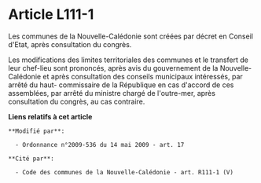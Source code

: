 # Article L111-1

Les communes de la Nouvelle-Calédonie sont créées par décret en Conseil d'Etat, après consultation du congrès. 

Les modifications des limites territoriales des communes et le transfert de leur chef-lieu sont prononcés, après avis du
gouvernement de la Nouvelle-Calédonie et après consultation des conseils municipaux intéressés, par arrêté du haut-
commissaire de la République en cas d'accord de ces assemblées, par arrêté du ministre chargé de l'outre-mer, après
consultation du congrès, au cas contraire.

**Liens relatifs à cet article**

	**Modifié par**:

	  - Ordonnance n°2009-536 du 14 mai 2009 - art. 17

	**Cité par**:

	  - Code des communes de la Nouvelle-Calédonie - art. R111-1 (V)
